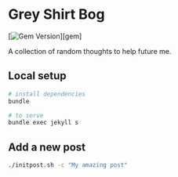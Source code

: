 # Grey Shirt Bog

[![Gem Version](https://img.shields.io/gem/v/jekyll-theme-chirpy)][gem]&nbsp;

A collection of random thoughts to help future me.

## Local setup 

```bash
# install dependencies
bundle

# to serve
bundle exec jekyll s
```

## Add a new post 

```bash
./initpost.sh -c "My amazing post"
```